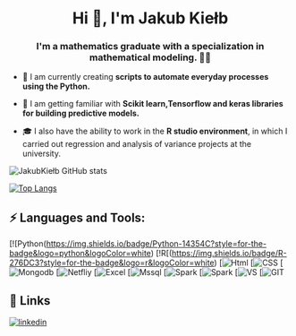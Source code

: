 


<h1 align="center">Hi 👋, I'm Jakub Kiełb</h1>
<h3 align="center">I'm a mathematics graduate with a specialization in mathematical modeling. 👨‍💻</h3>

- 🌱 I am currently creating **scripts to automate everyday processes using the Python.**

- 🤝 I am getting familiar with **Scikit learn,Tensorflow and keras libraries for building predictive models.**

- 🎓 I also have the ability to work in the **R studio environment**, in which I carried out regression and analysis of variance projects at the university.

![JakubKiełb GitHub stats](https://github-readme-stats.vercel.app/api?username=Thizz00&show_icons=true&theme=radical)

[![Top Langs](https://github-readme-stats.vercel.app/api/top-langs/?username=Thizz00&langs_count=8&theme=radical)](https://github.com/Thizz00/github-readme-stats)

## ⚡ Languages and Tools:

[![Python(https://img.shields.io/badge/Python-14354C?style=for-the-badge&logo=python&logoColor=white)
[!R[(https://img.shields.io/badge/R-276DC3?style=for-the-badge&logo=r&logoColor=white)
[![Html](https://img.shields.io/badge/HTML5-E34F26?style=for-the-badge&logo=html5&logoColor=white)
[![CSS](https://img.shields.io/badge/CSS-239120?&style=for-the-badge&logo=css3&logoColor=white)
[![Mongodb](https://img.shields.io/badge/MongoDB-4EA94B?style=for-the-badge&logo=mongodb&logoColor=white)
[![Netfliy](https://img.shields.io/badge/Netlify-00C7B7?style=for-the-badge&logo=netlify&logoColor=white)
[![Excel](https://img.shields.io/badge/Microsoft_Excel-217346?style=for-the-badge&logo=microsoft-excel&logoColor=white)
[![Mssql](https://img.shields.io/badge/Microsoft_SQL_Server-CC2927?style=for-the-badge&logo=microsoft-sql-server&logoColor=white)
[![Spark](https://img.shields.io/badge/Spark%20AR-FF5C83?style=for-the-badge&logo=SparkAR&logoColor=white)
[![Spark](https://img.shields.io/badge/RStudio-75AADB?style=for-the-badge&logo=RStudio&logoColor=white)
[![VS](https://img.shields.io/badge/Visual_Studio-5C2D91?style=for-the-badge&logo=visual%20studio&logoColor=white)
[![GIT](https://img.shields.io/badge/GIT-E44C30?style=for-the-badge&logo=git&logoColor=white)

## 🔗 Links
[![linkedin](https://img.shields.io/badge/linkedin-0A66C2?style=for-the-badge&logo=linkedin&logoColor=white)](https://www.linkedin.com/in/jakub-kiełb/)

